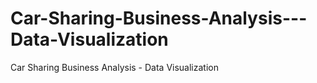 # Car-Sharing-Business-Analysis---Data-Visualization
Car Sharing Business Analysis - Data Visualization
